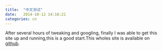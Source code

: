 ```yaml
---
title:  "中文测试"
date:   2014-10-12 14:16:21
categories: cn
---
```

After several hours of tweaking and googling, finally I was able to get this site up and running,this is a good start.This wholes site is available on [github](http://github.com/samuel-liyi/liyionline.me).

[jekyll]:      http://jekyllrb.com
[jekyll-gh]:   https://github.com/jekyll/jekyll
[jekyll-help]: https://github.com/jekyll/jekyll-help
